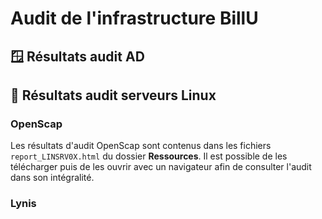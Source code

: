 # Audit de l'infrastructure BillU

## 🪟 Résultats audit AD

## 🐧 Résultats audit serveurs Linux

### OpenScap

Les résultats d'audit OpenScap sont contenus dans les fichiers `report_LINSRV0X.html` du dossier **Ressources**. Il est possible de les télécharger puis de les ouvrir avec un navigateur afin de consulter l'audit dans son intégralité.

### Lynis
